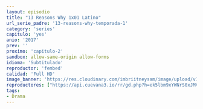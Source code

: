 ```yaml
---
layout: episodio
title: "13 Reasons Why 1x01 Latino"
url_serie_padre: '13-reasons-why-temporada-1'
category: 'series'
capitulo: 'yes'
anio: '2017'
prev: ''
proximo: 'capitulo-2'
sandbox: allow-same-origin allow-forms
idioma: 'Subtitulado'
reproductor: 'fembed'
calidad: 'Full HD'
image_banner: 'https://res.cloudinary.com/imbriitneysam/image/upload/v1546545022/reason1-banner-min.jpg'
reproductores: ["https://api.cuevana3.io/rr/gd.php?h=ek5lbm9xYWNrS0xJMVp5b21KREk0dFBLbjVkaHhkRGdrOG1jbnBpUnhhS1YwSHlqckt5Nnc1ZXVqWXlFbWNibnZkS2RZM1dqcnI2UnluVnJlNC9LdGErU3FadVkyUT09"]
tags:
- Drama
---
```












